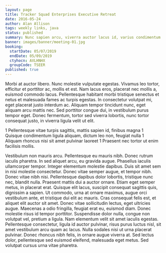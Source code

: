 ```yaml
---
layout: page
title: Tracker Squad Enterprises Executive Retreat
date: 2016-05-24
author: Alan Allison
tags: weekly links, java
status: published
summary: Nunc sapien arcu, viverra auctor lacus id, varius condimentum ante.
banner: images/banner/meeting-01.jpg
booking:
  startDate: 05/07/2019
  endDate: 05/09/2019
  ctyhocn: AVLHNHX
  groupCode: TSEER
published: true
---
```

Morbi at auctor libero. Nunc molestie vulputate egestas. Vivamus leo tortor, efficitur et porttitor ac, mollis et est. Nam lacus eros, placerat nec mollis a, euismod commodo lacus. Pellentesque habitant morbi tristique senectus et netus et malesuada fames ac turpis egestas. In consectetur volutpat mi, eget placerat justo interdum ac. Aliquam tempor tincidunt nunc, eget aliquam arcu mattis nec. Sed porttitor congue dui, in vestibulum purus tempor eget. Donec fermentum, tortor sed viverra lobortis, nunc tortor consequat justo, in viverra ligula velit ut elit.

1 Pellentesque vitae turpis sagittis, mattis sapien id, finibus magna
1 Quisque condimentum ligula aliquam, dictum leo non, feugiat nulla
1 Aliquam rhoncus nisi sit amet pulvinar laoreet
1 Praesent nec tortor ut enim facilisis mollis.

Vestibulum non mauris arcu. Pellentesque eu mauris nibh. Donec rutrum iaculis pharetra. In sed aliquet arcu, eu gravida augue. Phasellus iaculis ullamcorper tempor. Integer elementum molestie dapibus. Duis sit amet sem in nisi molestie consectetur. Donec vitae semper augue, et tempor nibh. Donec vitae nibh nisi. Pellentesque dapibus dolor lobortis, tristique nunc nec, blandit nulla. Praesent mattis dui a auctor ornare.
Etiam eget semper metus, in placerat erat. Quisque elit lacus, suscipit consequat sagittis quis, dignissim a sapien. Ut commodo, urna at ornare maximus, augue orci vestibulum ante, et tristique dui elit ac mauris. Cras consequat felis est, et aliquet elit auctor sit amet. Donec vitae sollicitudin lectus, eget ultricies augue. Maecenas a odio fringilla, feugiat erat eu, euismod diam. Donec molestie risus id tempor porttitor. Suspendisse dolor nulla, congue non volutpat vel, pretium a ligula. Nam elementum velit sit amet iaculis egestas. Pellentesque consectetur, ligula id auctor pulvinar, risus purus luctus nisl, sit amet vestibulum arcu quam ac lacus. Nulla sodales nisi ut urna placerat pulvinar. Donec rhoncus nibh felis, in ornare augue viverra at. Sed lectus dolor, pellentesque sed euismod eleifend, malesuada eget metus. Sed volutpat cursus urna vitae pharetra.
